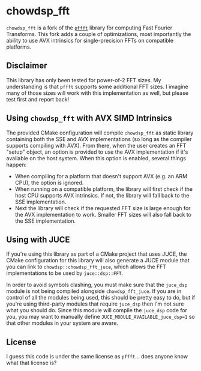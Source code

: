 # chowdsp_fft

`chowdsp_fft` is a fork of the [`pffft`](https://bitbucket.org/jpommier/pffft/src/master/)
library for computing Fast Fourier Transforms. This fork adds a couple
of optimizations, most importantly the ability to use AVX intrinsics
for single-precision FFTs on compatible platforms.

## Disclaimer

This library has only been tested for power-of-2 FFT sizes.
My understanding is that `pffft` supports some additional FFT
sizes. I imagine many of those sizes will work with this
implementation as well, but please test first and report back!

## Using `chowdsp_fft` with AVX SIMD Intrinsics

The provided CMake configuration will compile `chowdsp_fft` as static
library containing both the SSE and AVX implementations (so long as
the compiler supports compiling with AVX). From there, when the
user creates an FFT "setup" object, an option is provided to use
the AVX implementation if it's available on the host system. When
this option is enabled, several things happen:
- When compiling for a platform that doesn't support AVX (e.g. an ARM CPU), the option is ignored.
- When running on a compatible platform, the library will first check if the host CPU supports AVX intrinsics. If not, the library will fall back to the SSE implementation.
- Next the library will check if the requested FFT size is large enough for the AVX implementation to work. Smaller FFT sizes will also fall back to the SSE implementation.

## Using with JUCE

If you're using this library as part of a CMake project that
uses JUCE, the CMake configuration for this library will also
generate a JUCE module that you can link to `chowdsp::chowdsp_fft_juce`,
which allows the FFT implementations to be used by `juce::dsp::FFT`.

In order to avoid symbols clashing, you must make sure that the
`juce_dsp` module is not being compiled alongside `chowdsp_fft_juce`.
If you are in control of all the modules being used, this should be
pretty easy to do, but if you're using third-party modules that require
`juce_dsp` then I'm not sure what you should do. Since this module will
compile the `juce_dsp` code for you, you may want to manually define
`JUCE_MODULE_AVAILABLE_juce_dsp=1` so that other modules in your system
are aware.

## License

I guess this code is under the same license as `pffft`... does
anyone know what that license is?
